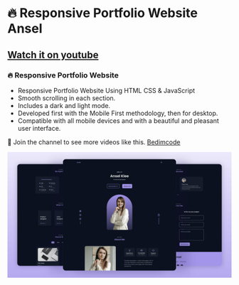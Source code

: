 # 🔥 Responsive Portfolio Website Ansel
## [Watch it on youtube](https://youtu.be/oy8dSsK57Ps)
### 🔥 Responsive Portfolio Website

- Responsive Portfolio Website Using HTML CSS & JavaScript
- Smooth scrolling in each section.
- Includes a dark and light mode.
- Developed first with the Mobile First methodology, then for desktop.
- Compatible with all mobile devices and with a beautiful and pleasant user interface.

💙 Join the channel to see more videos like this. [Bedimcode](https://www.youtube.com/c/Bedimcode)

![preview img](/preview.png)
